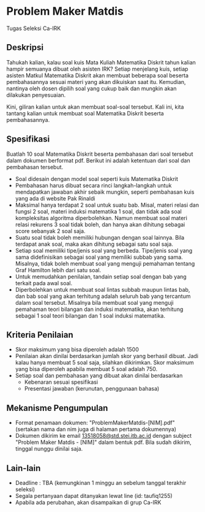 # Problem Maker Matdis
Tugas Seleksi Ca-IRK

## Deskripsi
Tahukah kalian, kalau soal kuis Mata Kuliah Matematika Diskrit tahun kalian hampir semuanya dibuat oleh asisten IRK? Setiap menjelang kuis, setiap asisten Matkul Matematika Diskrit akan membuat beberapa soal beserta pembahasannya sesuai materi yang akan dikuiskan saat itu. Kemudian, nantinya oleh dosen dipilih soal yang cukup baik dan mungkin akan dilakukan penyesuaian. 

Kini, giliran kalian untuk akan membuat soal-soal tersebut. Kali ini, kita tantang kalian untuk membuat soal Matematika Diskrit beserta pembahasannya.

## Spesifikasi
Buatlah 10 soal Matematika Diskrit beserta pembahasan dari soal tersebut dalam dokumen berformat pdf. Berikut ini adalah ketentuan dari soal dan pembahasan tersebut.
- Soal didesain dengan model soal seperti kuis Matematika Diskrit
- Pembahasan harus dibuat secara rinci langkah-langkah untuk mendapatkan jawaban akhir sebaik mungkin, seperti pembahasan kuis yang ada di website Pak Rinaldi
- Maksimal hanya terdapat 2 soal untuk suatu bab. Misal, materi relasi dan fungsi 2 soal, materi induksi matematika 1 soal, dan tidak ada soal kompleksitas algoritma diperbolehkan. Namun membuat soal materi relasi rekurens 3 soal tidak boleh, dan hanya akan dihitung sebagai score sebanyak 2 soal saja.
- Suatu soal tidak boleh memiliki hubungan dengan soal lainnya. Bila terdapat anak soal, maka akan dihitung sebagai satu soal saja.
- Setiap soal memiliki tipe/jenis soal yang berbeda. Tipe/jenis soal yang sama didefinisikan sebagai soal yang memiliki subbab yang sama. Misalnya, tidak boleh membuat soal yang menguji pemahaman tentang Graf Hamilton lebih dari satu soal.
- Untuk memudahkan penilaian, tandain setiap soal dengan bab yang terkait pada awal soal.
- Diperbolehkan untuk membuat soal lintas subbab maupun lintas bab, dan bab soal yang akan terhitung adalah seluruh bab yang tercantum dalam soal tersebut. Misalnya bila membuat soal yang menguji pemahaman teori bilangan dan induksi matematika, akan terhitung sebagai 1 soal teori bilangan dan 1 soal induksi matematika.

## Kriteria Penilaian
- Skor maksimum yang bisa diperoleh adalah 1500
- Penilaian akan dinilai berdasarkan jumlah skor yang berhasil dibuat. Jadi kalau hanya membuat 5 soal saja, silahkan dikirimkan. Skor maksimum yang bisa diperoleh apabila membuat 5 soal adalah 750.
- Setiap soal dan pembahasan yang dibuat akan dinilai berdasarkan
  - Kebenaran sesuai spesifikasi
  - Presentasi jawaban (kerunutan, penggunaan bahasa)
  
## Mekanisme Pengumpulan
- Format penamaan dokumen: "ProblemMakerMatdis-[NIM].pdf" (sertakan nama dan nim juga di halaman pertama dokumennya)
- Dokumen dikirim ke email 13518058@std.stei.itb.ac.id dengan subject "Problem Maker Matdis - [NIM]" dalam bentuk pdf. Bila sudah dikirim, tinggal nunggu dinilai saja.

## Lain-lain
- Deadline : TBA (kemungkinan 1 minggu an sebelum tanggal terakhir seleksi)
- Segala pertanyaan dapat ditanyakan lewat line (id: taufiq1255)
- Apabila ada perubahan, akan disampaikan di grup Ca-IRK
